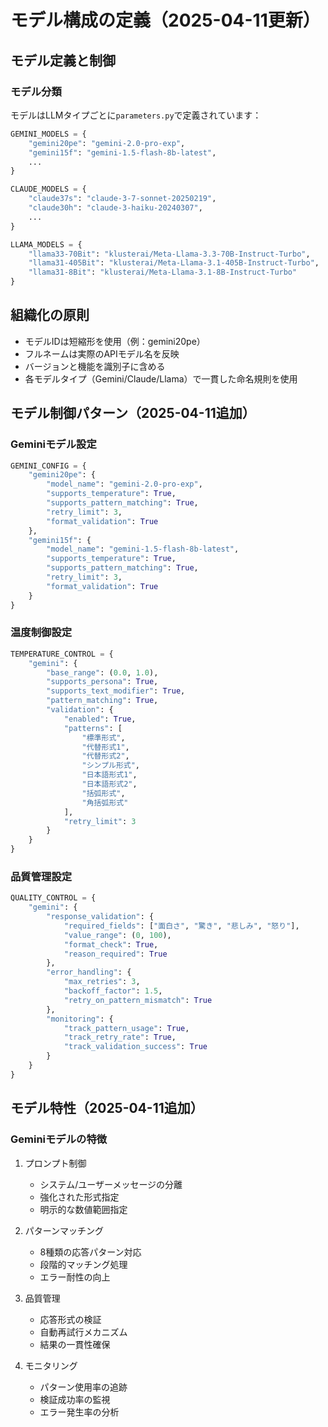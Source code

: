 # モデル構成の定義（2025-04-11更新）

## モデル定義と制御

### モデル分類
モデルはLLMタイプごとに`parameters.py`で定義されています：

```python
GEMINI_MODELS = {
    "gemini20pe": "gemini-2.0-pro-exp",
    "gemini15f": "gemini-1.5-flash-8b-latest",
    ...
}

CLAUDE_MODELS = {
    "claude37s": "claude-3-7-sonnet-20250219",
    "claude30h": "claude-3-haiku-20240307",
    ...
}

LLAMA_MODELS = {
    "llama33-70Bit": "klusterai/Meta-Llama-3.3-70B-Instruct-Turbo",
    "llama31-405Bit": "klusterai/Meta-Llama-3.1-405B-Instruct-Turbo",
    "llama31-8Bit": "klusterai/Meta-Llama-3.1-8B-Instruct-Turbo"
}
```

## 組織化の原則

- モデルIDは短縮形を使用（例：gemini20pe）
- フルネームは実際のAPIモデル名を反映
- バージョンと機能を識別子に含める
- 各モデルタイプ（Gemini/Claude/Llama）で一貫した命名規則を使用

## モデル制御パターン（2025-04-11追加）

### Geminiモデル設定
```python
GEMINI_CONFIG = {
    "gemini20pe": {
        "model_name": "gemini-2.0-pro-exp",
        "supports_temperature": True,
        "supports_pattern_matching": True,
        "retry_limit": 3,
        "format_validation": True
    },
    "gemini15f": {
        "model_name": "gemini-1.5-flash-8b-latest",
        "supports_temperature": True,
        "supports_pattern_matching": True,
        "retry_limit": 3,
        "format_validation": True
    }
}
```

### 温度制御設定
```python
TEMPERATURE_CONTROL = {
    "gemini": {
        "base_range": (0.0, 1.0),
        "supports_persona": True,
        "supports_text_modifier": True,
        "pattern_matching": True,
        "validation": {
            "enabled": True,
            "patterns": [
                "標準形式",
                "代替形式1",
                "代替形式2",
                "シンプル形式",
                "日本語形式1",
                "日本語形式2",
                "括弧形式",
                "角括弧形式"
            ],
            "retry_limit": 3
        }
    }
}
```

### 品質管理設定
```python
QUALITY_CONTROL = {
    "gemini": {
        "response_validation": {
            "required_fields": ["面白さ", "驚き", "悲しみ", "怒り"],
            "value_range": (0, 100),
            "format_check": True,
            "reason_required": True
        },
        "error_handling": {
            "max_retries": 3,
            "backoff_factor": 1.5,
            "retry_on_pattern_mismatch": True
        },
        "monitoring": {
            "track_pattern_usage": True,
            "track_retry_rate": True,
            "track_validation_success": True
        }
    }
}
```

## モデル特性（2025-04-11追加）

### Geminiモデルの特徴
1. プロンプト制御
   - システム/ユーザーメッセージの分離
   - 強化された形式指定
   - 明示的な数値範囲指定

2. パターンマッチング
   - 8種類の応答パターン対応
   - 段階的マッチング処理
   - エラー耐性の向上

3. 品質管理
   - 応答形式の検証
   - 自動再試行メカニズム
   - 結果の一貫性確保

4. モニタリング
   - パターン使用率の追跡
   - 検証成功率の監視
   - エラー発生率の分析
